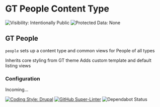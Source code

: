 # GT People Content Type

![Visibility: Intentionally Public](https://flat.badgen.net/badge/Visibility/Intentionally%20Public/f2a)
![Protected Data: None](https://flat.badgen.net/badge/Protected%20Data/None/f96854)

## GT People

`people` sets up a content type and common views for People of all types

Inherits core styling from GT theme
Adds custom template and default listing views

### Configuration

Incoming...

[![Coding Style: Drupal](https://flat.badgen.net/badge/code%20style/Drupal/f2a)](https://www.drupal.org/docs/develop/standards/php/php-coding-standards)
[![GitHub Super-Linter](https://github.com/gatech-arcs/drupal-people/workflows/Lint%20Code%20Base/badge.svg)](https://github.com/marketplace/actions/super-linter)
![Dependabot Status](https://flat.badgen.net/github/dependabot/ubuntu/yaru)
